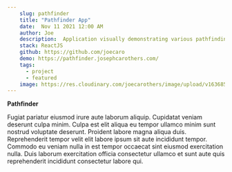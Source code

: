 ```yaml
---
    slug: pathfinder
    title: "Pathfinder App"
    date:  Nov 11 2021 12:00 AM
    author: Joe
    description:  Application visually demonstrating various pathfinding algorithms.
    stack: ReactJS
    github: https://github.com/joecaro
    demo: https://pathfinder.josephcarothers.com/
    tags:
      - project 
      - featured
    image: https://res.cloudinary.com/joecarothers/image/upload/v1636851616/misc/Screenshot_2021-11-13_195729_terxc8.png
---
```


**Pathfinder**

Fugiat pariatur eiusmod irure aute laborum aliquip. Cupidatat veniam deserunt culpa minim. Culpa est elit aliqua eu tempor ullamco minim sunt nostrud voluptate deserunt. Proident labore magna aliqua duis. Reprehenderit tempor velit elit labore ipsum sit aute incididunt tempor. Commodo eu veniam nulla in est tempor occaecat sint eiusmod exercitation nulla. Duis laborum exercitation officia consectetur ullamco et sunt aute quis reprehenderit incididunt consectetur labore qui.

